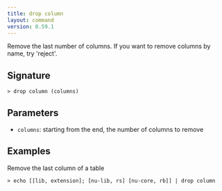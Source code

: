 ```yaml
---
title: drop column
layout: command
version: 0.59.1
---
```


Remove the last number of columns. If you want to remove columns by name, try 'reject'.

## Signature

```> drop column (columns)```

## Parameters

 -  `columns`: starting from the end, the number of columns to remove

## Examples

Remove the last column of a table
```shell
> echo [[lib, extension]; [nu-lib, rs] [nu-core, rb]] | drop column
```
